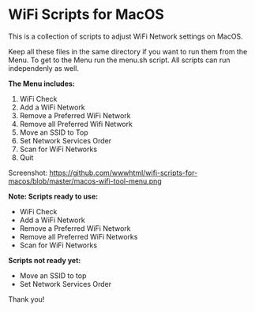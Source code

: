 # WiFi Scripts for MacOS
This is a collection of scripts to adjust WiFi Network settings on MacOS. 

Keep all these files in the same directory if you want to run them from the Menu. 
To get to the Menu run the menu.sh script. All scripts can run independenly as well.

<b>The Menu includes:</b>
 1) WiFi Check
 2) Add a WiFi Network
 3) Remove a Preferred WiFi Network
 4) Remove all Preferred Wifi Network
 5) Move an SSID to Top
 6) Set Network Services Order
 7) Scan for WiFi Networks
 8) Quit

Screenshot: https://github.com/wwwhtml/wifi-scripts-for-macos/blob/master/macos-wifi-tool-menu.png


<b>Note: Scripts ready to use:</b> 
* WiFi Check
* Add a WiFi Network
* Remove a Preferred WiFi Network
* Remove all Preferred WiFi Networks
* Scan for WiFi Networks

<b>Scripts not ready yet:</b>
* Move an SSID to top
* Set Network Services Order


Thank you!




